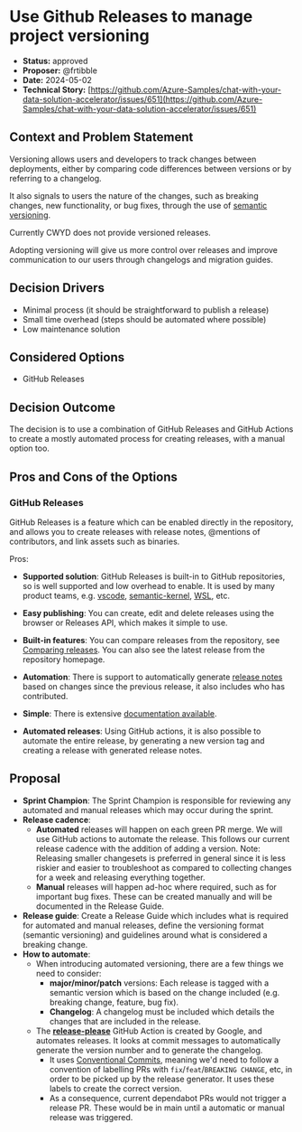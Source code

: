 # Use Github Releases to manage project versioning

* **Status:** approved
* **Proposer:** @frtibble
* **Date:** 2024-05-02
* **Technical Story:** [https://github.com/Azure-Samples/chat-with-your-data-solution-accelerator/issues/651](https://github.com/Azure-Samples/chat-with-your-data-solution-accelerator/issues/651)

## Context and Problem Statement

Versioning allows users and developers to track changes between deployments, either by comparing code differences between versions or by referring to a changelog.

It also signals to users the nature of the changes, such as breaking changes, new functionality, or bug fixes, through the use of [semantic versioning](https://semver.org/).

Currently CWYD does not provide versioned releases.

Adopting versioning will give us more control over releases and improve communication to our users through changelogs and migration guides.

## Decision Drivers

* Minimal process (it should be straightforward to publish a release)
* Small time overhead (steps should be automated where possible)
* Low maintenance solution

## Considered Options

* GitHub Releases

## Decision Outcome

The decision is to use a combination of GitHub Releases and GitHub Actions to create a mostly automated process for creating releases, with a manual option too.

## Pros and Cons of the Options

### GitHub Releases

GitHub Releases is a feature which can be enabled directly in the repository, and allows you to create releases with release notes, @mentions of contributors, and link assets such as binaries.

Pros:

* **Supported solution**: GitHub Releases is built-in to GitHub repositories, so is well supported and low overhead to enable. It is used by many product teams, e.g. [vscode](https://github.com/microsoft/vscode), [semantic-kernel](https://github.com/microsoft/semantic-kernel), [WSL](https://github.com/microsoft/WSL), etc.

* **Easy publishing**: You can create, edit and delete releases using the browser or Releases API, which makes it simple to use.

* **Built-in features**: You can compare releases from the repository, see [Comparing releases](https://docs.github.com/en/repositories/releasing-projects-on-github/comparing-releases). You can also see the latest release from the repository homepage.

* **Automation**: There is support to automatically generate [release notes](https://docs.github.com/en/repositories/releasing-projects-on-github/automatically-generated-release-notes) based on changes since the previous release, it also includes who has contributed.

* **Simple**: There is extensive [documentation available](https://docs.github.com/en/repositories/releasing-projects-on-github/about-releases).

* **Automated releases**: Using GitHub actions, it is also possible to automate the entire release, by generating a new version tag and creating a release with generated release notes.

## Proposal

- **Sprint Champion**: The Sprint Champion is responsible for reviewing any automated and manual releases which may occur during the sprint.
- **Release cadence**:
    - **Automated** releases will happen on each green PR merge. We will use GitHub actions to automate the release. This follows our current release cadence with the addition of adding a version. Note: Releasing smaller changesets is preferred in general since it is less riskier and easier to troubleshoot as compared to collecting changes for a week and releasing everything together.
    - **Manual** releases will happen ad-hoc where required, such as for important bug fixes. These can be created manually and will be documented in the Release Guide.
- **Release guide**: Create a Release Guide which includes what is required for automated and manual releases, define the versioning format (semantic versioning) and guidelines around what is considered a breaking change.
- **How to automate**:
    - When introducing automated versioning, there are a few things we need to consider:
        - **major/minor/patch** versions: Each release is tagged with a semantic version which is based on the change included (e.g. breaking change, feature, bug fix).
        - **Changelog**: A changelog must be included which details the changes that are included in the release.
    - The [**release-please**](https://github.com/google-github-actions/release-please-action) GitHub Action is created by Google, and automates releases. It looks at commit messages to automatically generate the version number and to generate the changelog.
        - It uses [Conventional Commits](https://www.conventionalcommits.org/en/v1.0.0/), meaning we'd need to follow a convention of labelling PRs with `fix`/`feat`/`BREAKING CHANGE`, etc, in order to be picked up by the release generator. It uses these labels to create the correct version.
        - As a consequence, current dependabot PRs would not trigger a release PR. These would be in main until a automatic or manual release was triggered.
